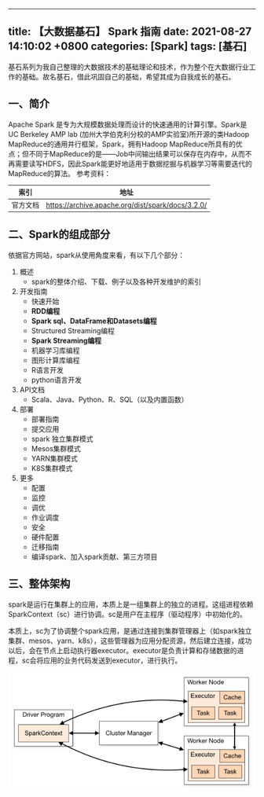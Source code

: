   ---
  title: 【大数据基石】 Spark 指南
  date: 2021-08-27 14:10:02 +0800
  categories: [Spark]
  tags: [基石]
  ---

基石系列为我自己整理的大数据技术的基础理论和技术，作为整个在大数据行业工作的基础。故名基石，借此巩固自己的基础，希望其成为自我成长的基石。

## 一、简介
Apache Spark 是专为大规模数据处理而设计的快速通用的计算引擎。Spark是UC Berkeley AMP lab (加州大学伯克利分校的AMP实验室)所开源的类Hadoop MapReduce的通用并行框架，Spark，拥有Hadoop MapReduce所具有的优点；但不同于MapReduce的是——Job中间输出结果可以保存在内存中，从而不再需要读写HDFS，因此Spark能更好地适用于数据挖掘与机器学习等需要迭代的MapReduce的算法。
参考资料：

|索引|地址|
|----|----|
|官方文档|https://archive.apache.org/dist/spark/docs/3.2.0/|

## 二、Spark的组成部分

依据官方网站，spark从使用角度来看，有以下几个部分：

1. 概述
   - spark的整体介绍、下载、例子以及各种开发维护的索引
2. 开发指南
   - 快速开始
   - **RDD编程**
   - **Spark sql、DataFrame和Datasets编程**
   - Structured Streaming编程
   - **Spark Streaming编程**
   - 机器学习库编程
   - 图形计算库编程
   - R语言开发
   - python语言开发
3. API文档
   - Scala、Java、Python、R、SQL（以及内置函数）
4. 部署
   - 部署指南
   - 提交应用
   - spark 独立集群模式
   - Mesos集群模式
   - YARN集群模式
   - K8S集群模式
5. 更多
   - 配置
   - 监控
   - 调优
   - 作业调度
   - 安全
   - 硬件配置
   - 迁移指南
   - 编译spark、加入spark贡献、第三方项目

## 三、整体架构
spark是运行在集群上的应用，本质上是一组集群上的独立的进程。这组进程依赖SparkContext（sc）进行协调。sc是用户在主程序（驱动程序）中初始化的。

本质上，sc为了协调整个spark应用，是通过连接到集群管理器上（如spark独立集群、mesos、yarn、k8s），这些管理器为应用分配资源，然后建立连接，成功以后，会在节点上启动执行器executor。executor是负责计算和存储数据的进程，sc会将应用的业务代码发送到executor，进行执行。

![JVM 类加载](assets/img/posts_img/cluster-overview.png)

